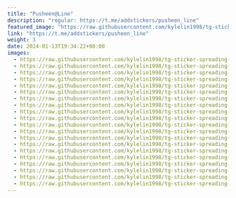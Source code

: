 ```yaml
---
title: "Pusheen@Line"
description: "regular: https://t.me/addstickers/pusheen_line"
featured_image: "https://raw.githubusercontent.com/kylelin1998/tg-sticker-spreading-worldwide-images/main/img/890d3fca-db02-4db8-9028-309599ea300e.jpg"
link: "https://t.me/addstickers/pusheen_line"
weight: 3
date: 2024-01-13T19:34:22+08:00
images:
  - https://raw.githubusercontent.com/kylelin1998/tg-sticker-spreading-worldwide-images/main/img/890d3fca-db02-4db8-9028-309599ea300e.jpg
  - https://raw.githubusercontent.com/kylelin1998/tg-sticker-spreading-worldwide-images/main/img/891661df-708e-4355-b493-2c61eb41c36c.jpg
  - https://raw.githubusercontent.com/kylelin1998/tg-sticker-spreading-worldwide-images/main/img/c59acae7-1df7-439c-9cda-b1084b84f174.jpg
  - https://raw.githubusercontent.com/kylelin1998/tg-sticker-spreading-worldwide-images/main/img/b526f842-66bd-4ec8-823a-7760e9b5cfb4.jpg
  - https://raw.githubusercontent.com/kylelin1998/tg-sticker-spreading-worldwide-images/main/img/ff615b74-8df2-4b83-ba5f-e2c6599759b9.jpg
  - https://raw.githubusercontent.com/kylelin1998/tg-sticker-spreading-worldwide-images/main/img/4daa0ee2-96ff-4537-b4aa-3b2f00bc0cc9.jpg
  - https://raw.githubusercontent.com/kylelin1998/tg-sticker-spreading-worldwide-images/main/img/f58037cb-3ea2-4863-9ec3-1c9e42d1a2a7.jpg
  - https://raw.githubusercontent.com/kylelin1998/tg-sticker-spreading-worldwide-images/main/img/5ba84aea-55d5-45d5-9a98-163b0eb69398.jpg
  - https://raw.githubusercontent.com/kylelin1998/tg-sticker-spreading-worldwide-images/main/img/bdd099c3-6e83-4f09-9365-54a3f915d673.jpg
  - https://raw.githubusercontent.com/kylelin1998/tg-sticker-spreading-worldwide-images/main/img/4ed3b0d7-1a56-48bf-8597-832c6f152a85.jpg
  - https://raw.githubusercontent.com/kylelin1998/tg-sticker-spreading-worldwide-images/main/img/3149a567-23a9-4290-8fa5-75daa1b6229a.jpg
  - https://raw.githubusercontent.com/kylelin1998/tg-sticker-spreading-worldwide-images/main/img/16b09c7a-cde9-462d-86e2-5cb9fa362b95.jpg
  - https://raw.githubusercontent.com/kylelin1998/tg-sticker-spreading-worldwide-images/main/img/5e88774e-3973-4305-bb8a-e3d770bade44.jpg
  - https://raw.githubusercontent.com/kylelin1998/tg-sticker-spreading-worldwide-images/main/img/b78193f2-0d81-4f07-9e00-54dc5ab5099b.jpg
  - https://raw.githubusercontent.com/kylelin1998/tg-sticker-spreading-worldwide-images/main/img/cab7c21c-8693-4ef6-9fd5-fa11620fac12.jpg
  - https://raw.githubusercontent.com/kylelin1998/tg-sticker-spreading-worldwide-images/main/img/07220a35-cdca-449c-bea3-8e6a2dd7761f.jpg
  - https://raw.githubusercontent.com/kylelin1998/tg-sticker-spreading-worldwide-images/main/img/2f8f3f93-123e-4405-9d92-4172fd1c828f.jpg
  - https://raw.githubusercontent.com/kylelin1998/tg-sticker-spreading-worldwide-images/main/img/a051a3b1-7eb2-47d0-b485-4faac52a31ff.jpg
  - https://raw.githubusercontent.com/kylelin1998/tg-sticker-spreading-worldwide-images/main/img/d784d563-2d51-480a-b2ac-23114df74149.jpg
  - https://raw.githubusercontent.com/kylelin1998/tg-sticker-spreading-worldwide-images/main/img/a674be93-fe9c-46d8-abc4-f0c316b6650f.jpg
---
```

